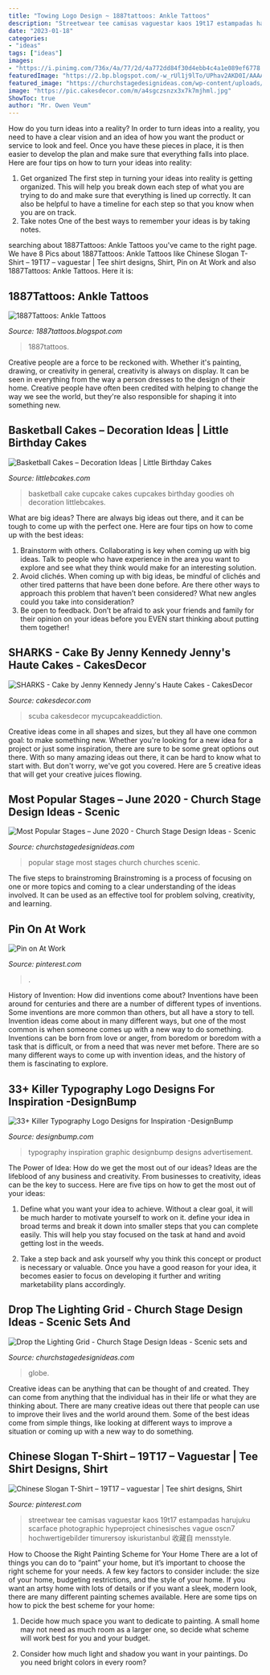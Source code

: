 ```yaml
---
title: "Towing Logo Design ~ 1887tattoos: Ankle Tattoos"
description: "Streetwear tee camisas vaguestar kaos 19t17 estampadas harujuku scarface photographic hypeproject chinesisches vague oscn7 hochwertigebilder timurersoy iskuristanbul 收藏自 mensstyle"
date: "2023-01-18"
categories:
- "ideas"
tags: ["ideas"]
images:
- "https://i.pinimg.com/736x/4a/77/2d/4a772dd84f30d4ebb4c4a1e089ef6778.jpg"
featuredImage: "https://2.bp.blogspot.com/-w_rUl1j9lTo/UPhav2AKD0I/AAAAAAAAIiM/39f8OGzK17E/s1600/Butterfly-Tattoo-Design-for-Teens-Ankle.jpg"
featured_image: "https://churchstagedesignideas.com/wp-content/uploads/2020/07/most-popular-stage-design-ideas.jpg"
image: "https://pic.cakesdecor.com/m/a4sgczsnzx3x7k7mjhml.jpg"
ShowToc: true
author: "Mr. Owen Veum"
---
```



How do you turn ideas into a reality?
In order to turn ideas into a reality, you need to have a clear vision and an idea of how you want the product or service to look and feel. Once you have these pieces in place, it is then easier to develop the plan and make sure that everything falls into place. Here are four tips on how to turn your ideas into reality:
1. Get organized
The first step in turning your ideas into reality is getting organized. This will help you break down each step of what you are trying to do and make sure that everything is lined up correctly. It can also be helpful to have a timeline for each step so that you know when you are on track.
2. Take notes
One of the best ways to remember your ideas is by taking notes.

	

		
searching about 1887Tattoos: Ankle Tattoos you've came to the right page. We have 8 Pics about 1887Tattoos: Ankle Tattoos like Chinese Slogan T-Shirt – 19T17 – vaguestar | Tee shirt designs, Shirt, Pin on At Work and also 1887Tattoos: Ankle Tattoos. Here it is:
		
    
## 1887Tattoos: Ankle Tattoos

<img loading=lazy src="https://2.bp.blogspot.com/-w_rUl1j9lTo/UPhav2AKD0I/AAAAAAAAIiM/39f8OGzK17E/s1600/Butterfly-Tattoo-Design-for-Teens-Ankle.jpg" onerror="this.onerror=null;this.src='https://tse3.mm.bing.net/th?id=OIP.M1ADQ2iBSYYN-M5dEM3PiwHaJ3&amp;pid=15.1';" alt="1887Tattoos: Ankle Tattoos">

_Source: 1887tattoos.blogspot.com_

>1887tattoos. 

	

Creative people are a force to be reckoned with. Whether it's painting, drawing, or creativity in general, creativity is always on display. It can be seen in everything from the way a person dresses to the design of their home. Creative people have often been credited with helping to change the way we see the world, but they're also responsible for shaping it into something new.

    
## Basketball Cakes – Decoration Ideas | Little Birthday Cakes

<img loading=lazy src="https://www.littlebcakes.com/wp-content/uploads/2014/01/Basketball-Cupcake-Cake.jpg" onerror="this.onerror=null;this.src='https://tse3.mm.bing.net/th?id=OIP.jBg7Su2OtLfE5aUZGIUaugHaFj&amp;pid=15.1';" alt="Basketball Cakes – Decoration Ideas | Little Birthday Cakes">

_Source: littlebcakes.com_

>basketball cake cupcake cakes cupcakes birthday goodies oh decoration littlebcakes. 

	

What are big ideas?
There are always big ideas out there, and it can be tough to come up with the perfect one. Here are four tips on how to come up with the best ideas: 
1. Brainstorm with others. Collaborating is key when coming up with big ideas. Talk to people who have experience in the area you want to explore and see what they think would make for an interesting solution. 
2. Avoid clichés. When coming up with big ideas, be mindful of clichés and other tired patterns that have been done before. Are there other ways to approach this problem that haven’t been considered? What new angles could you take into consideration? 
3. Be open to feedback. Don’t be afraid to ask your friends and family for their opinion on your ideas before you EVEN start thinking about putting them together!

    
## SHARKS - Cake By Jenny Kennedy Jenny&#039;s Haute Cakes - CakesDecor

<img loading=lazy src="https://pic.cakesdecor.com/m/a4sgczsnzx3x7k7mjhml.jpg" onerror="this.onerror=null;this.src='https://tse2.mm.bing.net/th?id=OIP.SNWZzBK9wfRnC5RYcohr-gHaLZ&amp;pid=15.1';" alt="SHARKS - Cake by Jenny Kennedy Jenny&#039;s Haute Cakes - CakesDecor">

_Source: cakesdecor.com_

>scuba cakesdecor mycupcakeaddiction. 

	

Creative ideas come in all shapes and sizes, but they all have one common goal: to make something new. Whether you're looking for a new idea for a project or just some inspiration, there are sure to be some great options out there. With so many amazing ideas out there, it can be hard to know what to start with. But don't worry, we've got you covered. Here are 5 creative ideas that will get your creative juices flowing.

    
## Most Popular Stages – June 2020 - Church Stage Design Ideas - Scenic

<img loading=lazy src="https://churchstagedesignideas.com/wp-content/uploads/2020/07/most-popular-stage-design-ideas.jpg" onerror="this.onerror=null;this.src='https://tse2.mm.bing.net/th?id=OIP.2O5SDMOwHc_If7a5CFdpoQHaDt&amp;pid=15.1';" alt="Most Popular Stages – June 2020 - Church Stage Design Ideas - Scenic">

_Source: churchstagedesignideas.com_

>popular stage most stages church churches scenic. 

	

The five steps to brainstroming
Brainstroming is a process of focusing on one or more topics and coming to a clear understanding of the ideas involved. It can be used as an effective tool for problem solving, creativity, and learning.

    
## Pin On At Work

<img loading=lazy src="https://i.pinimg.com/736x/4a/77/2d/4a772dd84f30d4ebb4c4a1e089ef6778.jpg" onerror="this.onerror=null;this.src='https://tse2.mm.bing.net/th?id=OIP.9VSxWQ0KqPWw9zm4ie5mBAHaLi&amp;pid=15.1';" alt="Pin on At Work">

_Source: pinterest.com_

>. 

	

History of Invention: How did inventions come about?
Inventions have been around for centuries and there are a number of different types of inventions. Some inventions are more common than others, but all have a story to tell. Invention ideas come about in many different ways, but one of the most common is when someone comes up with a new way to do something. Inventions can be born from love or anger, from boredom or boredom with a task that is difficult, or from a need that was never met before. There are so many different ways to come up with invention ideas, and the history of them is fascinating to explore.

    
## 33+ Killer Typography Logo Designs For Inspiration -DesignBump

<img loading=lazy src="https://cdn.designbump.com/wp-content/uploads/2013/05/logo-design-typography-inspiration-graphic-design-021.jpg" onerror="this.onerror=null;this.src='https://tse2.mm.bing.net/th?id=OIP.I9W1rzKC3LyvrkwWvFILuAHaJ4&amp;pid=15.1';" alt="33+ Killer Typography Logo Designs for Inspiration -DesignBump">

_Source: designbump.com_

>typography inspiration graphic designbump designs advertisement. 

	

The Power of Idea: How do we get the most out of our ideas?
Ideas are the lifeblood of any business and creativity. From businesses to creativity, ideas can be the key to success. Here are five tips on how to get the most out of your ideas:
1. Define what you want your idea to achieve. Without a clear goal, it will be much harder to motivate yourself to work on it. define your idea in broad terms and break it down into smaller steps that you can complete easily. This will help you stay focused on the task at hand and avoid getting lost in the weeds.

2. Take a step back and ask yourself why you think this concept or product is necessary or valuable. Once you have a good reason for your idea, it becomes easier to focus on developing it further and writing marketability plans accordingly.

    
## Drop The Lighting Grid - Church Stage Design Ideas - Scenic Sets And

<img loading=lazy src="http://churchstagedesignideas.com/wp-content/uploads/2019/01/Drop-the-Lighting-Grid-Stage-Design.jpg" onerror="this.onerror=null;this.src='https://tse3.mm.bing.net/th?id=OIP.7PuUEL9bwv-h9LoKrAVzxgHaDe&amp;pid=15.1';" alt="Drop the Lighting Grid - Church Stage Design Ideas - Scenic sets and">

_Source: churchstagedesignideas.com_

>globe. 

	

Creative ideas can be anything that can be thought of and created. They can come from anything that the individual has in their life or what they are thinking about. There are many creative ideas out there that people can use to improve their lives and the world around them. Some of the best ideas come from simple things, like looking at different ways to improve a situation or coming up with a new way to do something.

    
## Chinese Slogan T-Shirt – 19T17 – Vaguestar | Tee Shirt Designs, Shirt

<img loading=lazy src="https://i.pinimg.com/736x/6b/50/39/6b50393eff16472d49d5a7624b3a950e.jpg" onerror="this.onerror=null;this.src='https://tse1.mm.bing.net/th?id=OIP.JvEwckOFsPjDT6zj6fSQqQHaLH&amp;pid=15.1';" alt="Chinese Slogan T-Shirt – 19T17 – vaguestar | Tee shirt designs, Shirt">

_Source: pinterest.com_

>streetwear tee camisas vaguestar kaos 19t17 estampadas harujuku scarface photographic hypeproject chinesisches vague oscn7 hochwertigebilder timurersoy iskuristanbul 收藏自 mensstyle. 

	

How to Choose the Right Painting Scheme for Your Home
There are a lot of things you can do to “paint” your home, but it’s important to choose the right scheme for your needs. A few key factors to consider include: the size of your home, budgeting restrictions, and the style of your home. If you want an artsy home with lots of details or if you want a sleek, modern look, there are many different painting schemes available. Here are some tips on how to pick the best scheme for your home:
1. Decide how much space you want to dedicate to painting. A small home may not need as much room as a larger one, so decide what scheme will work best for you and your budget.

2. Consider how much light and shadow you want in your paintings. Do you need bright colors in every room?


